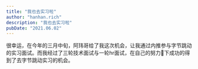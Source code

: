 ```yaml
---
title: "我也去实习啦"
author: "hanhan.rich"
description: "我也去实习啦"
pubDate: "2021.06.02"
---
```


很幸运，在今年的三月中旬，阿玮哥给了我这次机会，让我通过内推参与字节跳动的实习面试。而我经过了三轮技术面试与一轮hr面试，在自己的努力💪下成功的得到了去字节跳动实习的机会。
